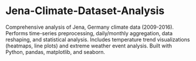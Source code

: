 # Jena-Climate-Dataset-Analysis
Comprehensive analysis of Jena, Germany climate data (2009-2016). Performs time-series preprocessing, daily/monthly aggregation, data reshaping, and statistical analysis. Includes temperature trend visualizations (heatmaps, line plots) and extreme weather event analysis. Built with Python, pandas, matplotlib, and seaborn.
